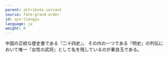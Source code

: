 ```yaml
---
parent: attribute.servant
source: fate-grand-order
id: qin-liangyu
language: ja
weight: 0
---
```


中国の正統な歴史書である『二十四史』。
その内の一つである『明史』の列伝において唯一『女性の武将』として名を残しているのが秦良玉である。

